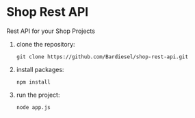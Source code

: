 # Shop Rest API

Rest API for your Shop Projects

1.  clone the repository:
    ```shell script
    git clone https://github.com/Bardiesel/shop-rest-api.git
    ```
2.  install packages:
    ```shell script
    npm install
    ```
3.  run the project:
    ```shell script
    node app.js
    ```
